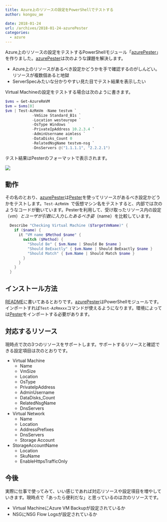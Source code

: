 ```yaml
---
title: Azure上のリソースの設定をPowerShellでテストする
author: kongou_ae

date: 2018-01-24
url: /archives/2018-01-24-azurePester
categories:
  - azure
---
```


Azure上のリソースの設定をテストするPowerShellモジュール「[azurePester](https://github.com/kongou-ae/azurePester)」を作りました。[azurePester](https://github.com/kongou-ae/azurePester)は次のような課題を解決します。

- Azure上のリソースがあるべき設定かどうかを手で確認するのがしんどい。リソースが複数個あると地獄
- ServerSpecみたいな分かりやすい見た目でテスト結果を表示したい

Virtual Machineの設定をテストする場合は次のように書きます。

```powershell
$vms = Get-AzureRmVM
$vm = $vms[0]
$vm | Test-AzRmVm -Name testvm `
            -VmSize Standard_B1s `
            -Location westeurope `
            -OsType Windows `
            -PrivateIpAddress 10.2.3.4 `
            -AdminUsername aimless `
            -DataDisks_Count 0
            -RelatedNsgName testvm-nsg `
            -DnsServers @("1.1.1.1", "2.2.2.1")
```

テスト結果はPesterのフォーマットで表示されます。

![](https://github.com/kongou-ae/azurePester/raw/master/result.PNG)

## 動作

その名のとおり、[azurePester](https://github.com/kongou-ae/azurePester)は[Pester](https://github.com/pester/Pester)を使ってリソースがあるべき設定かどうかをテストします。`Test-AzRmVm `で仮想マシン名をテストすると、内部では次のようなコードが動いています。Pesterを利用して、受け取ったリソース内の設定（$vm）とユーザが引数に入力したあるべき姿（$name）を比較しています。

```powershell
  Describe "Checking Virtual Machine ($TargetVmName)" {
    if ($name) {
      it "VM name $Method $name" {
        switch ($Method) {
          "Should Be" { $vm.Name | Should Be $name }
          "Should BeExactly" { $vm.Name | Should BeExactly $name }
          "Should Match" { $vm.Name | Should Match $name } 
        }
      }
    }
  }
```

## インストール方法

[README](https://github.com/kongou-ae/azurePester/blob/master/README.md)に書いてあるとおりです。[azurePester](https://github.com/kongou-ae/azurePester)はPowerShellモジュールです。インポートすれば`Test-AzRmxxx`コマンドが使えるようになります。環境によっては[Pester](https://github.com/pester/Pester)をインポートする必要があります。

## 対応するリソース

現時点で次の3つのリソースをサポートします。サポートするリソースと確認できる設定項目は次のとおりです。

- Virtual Machine
    - Name
    - VmSize
    - Location
    - OsType
    - PrivateIpAddress
    - AdminUsername
    - DataDisks_Count
    - RelatedNsgName
    - DnsServers
- Virtual Network
    - Name
    - Location
    - AddressPrefixes
    - DnsServers
    - Storage Account
- StorageAccountName
    - Location
    - SkuName
    - EnableHttpsTrafficOnly

## 今後

実際に仕事で使ってみて、いい感じであれば対応リソースや設定項目を増やしていきます。現時点で「あったら便利だな」と思っているのは次のリソースです。

- Virtual MachineにAzure VM Backupが設定されているか
- NSGにNSG Flow Logsが設定されているか
